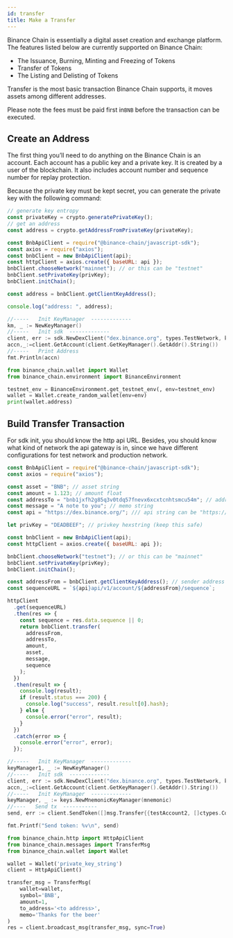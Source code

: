 ```yaml
---
id: transfer
title: Make a Transfer
---
```


Binance Chain is essentially a digital asset creation and exchange platform.
The features listed below are currently supported on Binance Chain:

- The Issuance, Burning, Minting and Freezing of Tokens
- Transfer of Tokens
- The Listing and Delisting of Tokens

Transfer is the most basic transaction Binance Chain supports, it moves assets among different addresses.

Please note the fees must be paid first in`BNB` before the transaction can be executed.

## Create an Address

The first thing you’ll need to do anything on the Binance Chain is an account. Each account has a public key and a private key. It is created by a user of the blockchain. It also includes account number and sequence number for replay protection.

Because the private key must be kept secret, you can generate the private key with the following command:

<!--DOCUSAURUS_CODE_TABS-->
<!--JavaScript-->

```js
// generate key entropy
const privateKey = crypto.generatePrivateKey();
// get an address
const address = crypto.getAddressFromPrivateKey(privateKey);

const BnbApiClient = require("@binance-chain/javascript-sdk");
const axios = require("axios");
const bnbClient = new BnbApiClient(api);
const httpClient = axios.create({ baseURL: api });
bnbClient.chooseNetwork("mainnet"); // or this can be "testnet"
bnbClient.setPrivateKey(privKey);
bnbClient.initChain();

const address = bnbClient.getClientKeyAddress();

console.log("address: ", address);
```

<!--Go-->

```Go
//-----   Init KeyManager  -------------
km, _ := NewKeyManager()
//-----   Init sdk  -------------
client, err := sdk.NewDexClient("dex.binance.org", types.TestNetwork, keyManager)  // api string can be "https://testnet-dex.binance.org" for testnet
accn,_:=client.GetAccount(client.GetKeyManager().GetAddr().String())
//-----   Print Address
fmt.Println(accn)
```

<!--Python-->

```py
from binance_chain.wallet import Wallet
from binance_chain.environment import BinanceEnvironment

testnet_env = BinanceEnvironment.get_testnet_env(, env=testnet_env)
wallet = Wallet.create_random_wallet(env=env)
print(wallet.address)
```

<!--END_DOCUSAURUS_CODE_TABS-->

## Build Transfer Transaction

For sdk init, you should know the http api URL. Besides, you should know what kind of network the api gateway is in, since we have different configurations for test network and production network.

<!--DOCUSAURUS_CODE_TABS-->
<!--JavaScript-->

```js
const BnbApiClient = require("@binance-chain/javascript-sdk");
const axios = require("axios");

const asset = "BNB"; // asset string
const amount = 1.123; // amount float
const addressTo = "bnb1jxfh2g85q3v0tdq57fnevx6xcxtcnhtsmcu54m"; // addressTo string
const message = "A note to you"; // memo string
const api = "https://dex.binance.org/"; /// api string can be "https://testnet-dex.binance.org" for testnet

let privKey = "DEADBEEF"; // privkey hexstring (keep this safe)

const bnbClient = new BnbApiClient(api);
const httpClient = axios.create({ baseURL: api });

bnbClient.chooseNetwork("testnet"); // or this can be "mainnet"
bnbClient.setPrivateKey(privKey);
bnbClient.initChain();

const addressFrom = bnbClient.getClientKeyAddress(); // sender address string (e.g. bnb1...)
const sequenceURL = `${api}api/v1/account/${addressFrom}/sequence`;

httpClient
  .get(sequenceURL)
  .then(res => {
    const sequence = res.data.sequence || 0;
    return bnbClient.transfer(
      addressFrom,
      addressTo,
      amount,
      asset,
      message,
      sequence
    );
  })
  .then(result => {
    console.log(result);
    if (result.status === 200) {
      console.log("success", result.result[0].hash);
    } else {
      console.error("error", result);
    }
  })
  .catch(error => {
    console.error("error", error);
  });
```

<!--Go-->

```Go
//-----   Init KeyManager  -------------
keyManager1, _ := NewKeyManager()
//-----   Init sdk  -------------
client, err := sdk.NewDexClient("dex.binance.org", types.TestNetwork, keyManager) //api string can be "testnet-dex.binance.org" for testnet
accn,_:=client.GetAccount(client.GetKeyManager().GetAddr().String())
//-----   Init KeyManager  -------------
keyManager, _ := keys.NewMnemonicKeyManager(mnemonic)
//----   Send tx  -----------
send, err := client.SendToken([]msg.Transfer{{testAccount2, []ctypes.Coin{{nativeSymbol, 100000000}}}, {testAccount3, []ctypes.Coin{{nativeSymbol, 100000000}}}}, true)

fmt.Printf("Send token: %v\n", send)

```

<!--Python-->

```py
from binance_chain.http import HttpApiClient
from binance_chain.messages import TransferMsg
from binance_chain.wallet import Wallet

wallet = Wallet('private_key_string')
client = HttpApiClient()

transfer_msg = TransferMsg(
    wallet=wallet,
    symbol='BNB',
    amount=1,
    to_address='<to address>',
    memo='Thanks for the beer'
)
res = client.broadcast_msg(transfer_msg, sync=True)
```

<!--END_DOCUSAURUS_CODE_TABS-->
